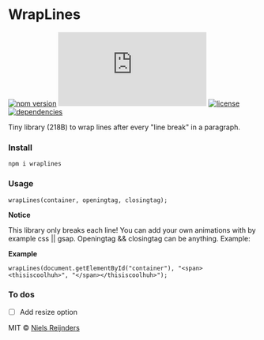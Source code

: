 # WrapLines

[![npm version](https://img.shields.io/npm/v/wraplines.svg)](https://www.npmjs.com/package/wraplines)
[![gzip size](http://img.badgesize.io/https://unpkg.com/wraplines/dist/wrapLines.mjs?compression=gzip)](https://unpkg.com/wraplines)
[![license](https://img.shields.io/npm/l/wraplines.svg)](https://github.com/nielsreijnders/wrapLines/blob/master/LICENSE)
[![dependencies](https://img.shields.io/badge/dependencies-none-ff69b4.svg)](https://github.com)

Tiny library (218B) to wrap lines after every "line break" in a paragraph.

### Install

```
npm i wraplines
```

### Usage

```
wrapLines(container, openingtag, closingtag);
```

**Notice**

This library only breaks each line! You can add your own animations with by example css || gsap. Openingtag && closingtag can be anything. Example:

**Example**

```
wrapLines(document.getElementById("container"), "<span><thisiscoolhuh>", "</span></thisiscoolhuh>");
```



### To dos

- [ ] Add resize option

MIT © <a href="#?????portfolio_coming_soon">Niels Reijnders</a>
